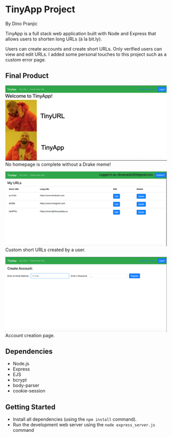 # TinyApp Project
By Dino Pranjic

TinyApp is a full stack web application built with Node and Express that allows users to shorten long URLs (à la bit.ly). 

Users can create accounts and create short URLs. Only verified users can view and edit URLs. I added some personal touches to this project such as a custom error page.


## Final Product

!["No homepage is complete without a Drake meme"](https://github.com/DinoPranjic/tinyapp/blob/master/docs/Homepage.png?raw=true)
No homepage is complete without a Drake meme!

!["The url page"](https://github.com/DinoPranjic/tinyapp/blob/master/docs/urls-page.png?raw=true)
Custom short URLs created by a user.

!["The registration page"](https://github.com/DinoPranjic/tinyapp/blob/master/docs/registration-page.png?raw=true)
Account creation page.

## Dependencies

- Node.js
- Express
- EJS
- bcrypt
- body-parser
- cookie-session


## Getting Started

- Install all dependencies (using the `npm install` command).
- Run the development web server using the `node express_server.js` command